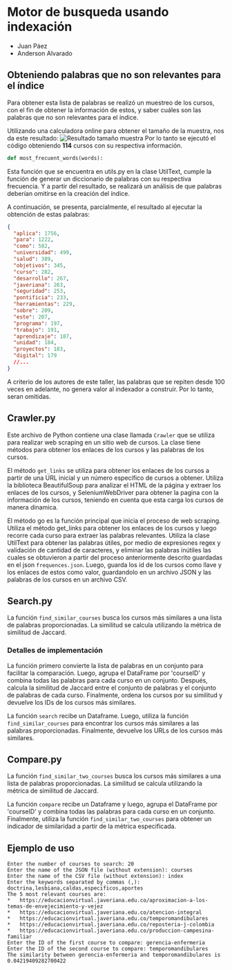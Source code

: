 # Motor de busqueda usando indexación

- Juan Páez
- Anderson Alvarado

## Obteniendo palabras que no son relevantes para el índice

Para obtener esta lista de palabras se realizó un muestreo de los cursos, con el fin de
obtener la información de estos, y saber cuáles son las palabras que no son relevantes
para el índice.

Utilizando una calculadora online para obtener el tamaño de la muestra,
nos da este resultado:
![Resultado tamaño muestra](images/image.png)
Por lo tanto se ejecutó el código obteniendo **114** cursos con su respectiva información.

```python
def most_frecuent_words(words):
```

Esta función que se encuentra en utils.py en la clase UtilText, cumple la
función de generar un diccionario de palabras con su respectiva frecuencia.
Y a partir del resultado, se realizará un análisis de que palabras deberían omitirse
en la creación del índice.

A continuación, se presenta, parcialmente, el resultado al ejecutar la obtención
de estas palabras:

```json
{
  "aplica": 1756,
  "para": 1222,
  "como": 582,
  "universidad": 499,
  "salud": 389,
  "objetivos": 345,
  "curso": 282,
  "desarrollo": 267,
  "javeriana": 263,
  "seguridad": 253,
  "pontificia": 233,
  "herramientas": 229,
  "sobre": 209,
  "este": 207,
  "programa": 197,
  "trabajo": 191,
  "aprendizaje": 187,
  "unidad": 184,
  "proyectos": 183,
  "digital": 179
  //...
}
```

A criterio de los autores de este taller, las palabras que se
repiten desde 100 veces en adelante, no genera valor al
indexador a construir. Por lo tanto, seran omitidas.

## Crawler.py

Este archivo de Python contiene una clase llamada `Crawler` que se utiliza para realizar web scraping en un sitio web de cursos. La clase tiene métodos para obtener los enlaces de los cursos y las palabras de los cursos.

El método `get_links` se utiliza para obtener los enlaces de los cursos a partir de una URL inicial y un número específico de cursos a obtener. Utiliza la biblioteca BeautifulSoup para analizar el HTML de la página y extraer los enlaces de los cursos, y SeleniumWebDriver
para obtener la pagina con la información de los cursos, teniendo en cuenta que esta carga los cursos de manera dinamica.

El método go es la función principal que inicia el proceso de web scraping. Utiliza el método get_links para obtener los enlaces de los cursos y luego recorre cada curso para extraer las palabras relevantes. Utiliza la clase UtilText para obtener las palabras útiles, por medio de expresiones regex y validación de cantidad de caracteres, y eliminar las palabras inútiles las cuales se obtuvieron a partir del proceso anteriormente descrito guardadas en el json `frequences.json`. Luego, guarda los id de los cursos como llave y los enlaces de estos como valor, guardandolo en un archivo JSON y las palabras de los cursos en un archivo CSV.

## Search.py

La función `find_similar_courses` busca los cursos más similares a una lista de palabras proporcionadas. La similitud se calcula utilizando la métrica de similitud de Jaccard.

### Detalles de implementación

La función primero convierte la lista de palabras en un conjunto para facilitar la comparación. Luego, agrupa el DataFrame por 'courseID' y combina todas las palabras para cada curso en un conjunto. Después, calcula la similitud de Jaccard entre el conjunto de palabras y el conjunto de palabras de cada curso. Finalmente, ordena los cursos por su similitud y devuelve los IDs de los cursos más similares.

La función `search` recibe un Dataframe. Luego, utiliza la función `find_similar_courses` para encontrar los cursos más similares a las palabras proporcionadas. Finalmente, devuelve los URLs de los cursos más similares.

## Compare.py

La función `find_similar_two_courses` busca los cursos más similares a una lista de palabras proporcionadas. La similitud se calcula utilizando la métrica de similitud de Jaccard.

La función `compare` recibe un Dataframe y luego, agrupa el DataFrame por 'courseID' y combina todas las palabras para cada curso en un conjunto. Finalmente, utiliza la función `find_similar_two_courses` para obtener un indicador de similaridad a partir de la métrica especificada.

## Ejemplo de uso

```console
Enter the number of courses to search: 20
Enter the name of the JSON file (without extension): courses
Enter the name of the CSV file (without extension): index
Enter the keywords separated by commas (,): doctrina,lesbiana,caldas,especificos,aportes
The 5 most relevant courses are:
*   https://educacionvirtual.javeriana.edu.co/aproximacion-a-los-temas-de-envejecimiento-y-vejez
*   https://educacionvirtual.javeriana.edu.co/atencion-integral
*   https://educacionvirtual.javeriana.edu.co/temporomandibulares
*   https://educacionvirtual.javeriana.edu.co/reposteria-j-colombia
*   https://educacionvirtual.javeriana.edu.co/produccion-campesina-familiar
Enter the ID of the first course to compare: gerencia-enfermeria
Enter the ID of the second course to compare: temporomandibulares
The similarity between gerencia-enfermeria and temporomandibulares is 0.04219409282700422
```
